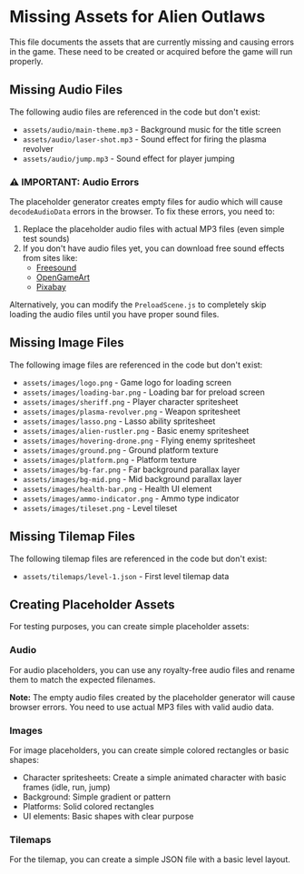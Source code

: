 # Missing Assets for Alien Outlaws

This file documents the assets that are currently missing and causing errors in the game. These need to be created or acquired before the game will run properly.

## Missing Audio Files

The following audio files are referenced in the code but don't exist:

- `assets/audio/main-theme.mp3` - Background music for the title screen
- `assets/audio/laser-shot.mp3` - Sound effect for firing the plasma revolver
- `assets/audio/jump.mp3` - Sound effect for player jumping

### ⚠️ IMPORTANT: Audio Errors

The placeholder generator creates empty files for audio which will cause `decodeAudioData` errors in the browser. To fix these errors, you need to:

1. Replace the placeholder audio files with actual MP3 files (even simple test sounds)
2. If you don't have audio files yet, you can download free sound effects from sites like:
   - [Freesound](https://freesound.org/)
   - [OpenGameArt](https://opengameart.org/)
   - [Pixabay](https://pixabay.com/sound-effects/)

Alternatively, you can modify the `PreloadScene.js` to completely skip loading the audio files until you have proper sound files.

## Missing Image Files

The following image files are referenced in the code but don't exist:

- `assets/images/logo.png` - Game logo for loading screen
- `assets/images/loading-bar.png` - Loading bar for preload screen
- `assets/images/sheriff.png` - Player character spritesheet
- `assets/images/plasma-revolver.png` - Weapon spritesheet
- `assets/images/lasso.png` - Lasso ability spritesheet
- `assets/images/alien-rustler.png` - Basic enemy spritesheet
- `assets/images/hovering-drone.png` - Flying enemy spritesheet
- `assets/images/ground.png` - Ground platform texture
- `assets/images/platform.png` - Platform texture
- `assets/images/bg-far.png` - Far background parallax layer
- `assets/images/bg-mid.png` - Mid background parallax layer
- `assets/images/health-bar.png` - Health UI element
- `assets/images/ammo-indicator.png` - Ammo type indicator
- `assets/images/tileset.png` - Level tileset

## Missing Tilemap Files

The following tilemap files are referenced in the code but don't exist:

- `assets/tilemaps/level-1.json` - First level tilemap data

## Creating Placeholder Assets

For testing purposes, you can create simple placeholder assets:

### Audio

For audio placeholders, you can use any royalty-free audio files and rename them to match the expected filenames.

**Note:** The empty audio files created by the placeholder generator will cause browser errors. You need to use actual MP3 files with valid audio data.

### Images

For image placeholders, you can create simple colored rectangles or basic shapes:

- Character spritesheets: Create a simple animated character with basic frames (idle, run, jump)
- Background: Simple gradient or pattern
- Platforms: Solid colored rectangles
- UI elements: Basic shapes with clear purpose

### Tilemaps

For the tilemap, you can create a simple JSON file with a basic level layout.
